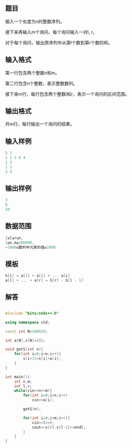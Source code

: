 ## **题目**
输入一个长度为n的整数序列。

接下来再输入m个询问，每个询问输入一对l, r。

对于每个询问，输出原序列中从第l个数到第r个数的和。


## **输入格式**

第一行包含两个整数n和m。

第二行包含n个整数，表示整数数列。

接下来m行，每行包含两个整数l和r，表示一个询问的区间范围。

## **输出格式**

共m行，每行输出一个询问的结果。

## **输入样例**
```c++
5 3
2 1 3 6 4
1 2
1 3
2 4
```

## **输出样例**
```c++
3
6
10
```

## **数据范围**
```c++
1≤l≤r≤n,
1≤n,m≤100000,
−1000≤数列中元素的值≤1000
```

## **模板**
```c++
S[i] = a[1] + a[2] + ... a[i]
a[l] + ... + a[r] = S[r] - S[l - 1]
```

## **解答**
```c++

#include "bits/stdc++.h"

using namespace std;

const int N=100010;

int a[N],s[N]={0};

void getS(int n){
    for(int i=0;i<n;i++){
        s[i+1]=s[i]+a[i];
    }
}

int main(){
    int n,m;
    int l,r;
    while(cin>>n>>m){
        for(int i=0;i<n;i++)
            cin>>a[i];

        getS(n);

        for(int i=0;i<m;i++){
            cin>>l>>r;
            cout<<s[r]-s[l-1]<<endl;
        }
    }
}
```